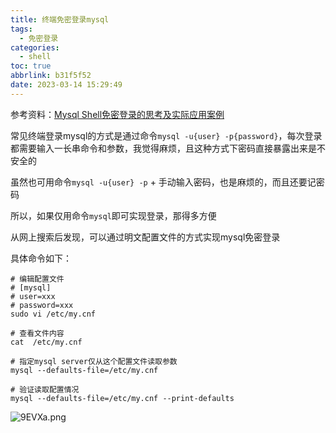 ```yaml
---
title: 终端免密登录mysql
tags:
  - 免密登录
categories:
  - shell
toc: true
abbrlink: b31f5f52
date: 2023-03-14 15:29:49
---
```

参考资料：[Mysql Shell免密登录的思考及实际应用案例](https://aijishu.com/a/1060000000088457)

常见终端登录mysql的方式是通过命令`mysql -u{user} -p{password}`，每次登录都需要输入一长串命令和参数，我觉得麻烦，且这种方式下密码直接暴露出来是不安全的

虽然也可用命令`mysql -u{user} -p` + 手动输入密码，也是麻烦的，而且还要记密码

所以，如果仅用命令`mysql`即可实现登录，那得多方便

从网上搜索后发现，可以通过明文配置文件的方式实现mysql免密登录

具体命令如下：
```shell
# 编辑配置文件
# [mysql]
# user=xxx
# password=xxx
sudo vi /etc/my.cnf

# 查看文件内容
cat  /etc/my.cnf

# 指定mysql server仅从这个配置文件读取参数
mysql --defaults-file=/etc/my.cnf

# 验证读取配置情况
mysql --defaults-file=/etc/my.cnf --print-defaults
```
![9EVXa.png](https://i.328888.xyz/2023/03/14/9EVXa.png)
